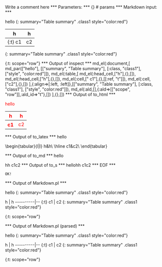 Write a comment here
*** Parameters: ***
{} # params 
*** Markdown input: ***


hello
{: summary="Table summary" .class1 style="color:red"}

h         | h
----------|--
{:t}  c1  | c2
{: summary="Table summary" .class1 style="color:red"}



{:t: scope="row"}
*** Output of inspect ***
md_el(:document,[
	md_par(["hello"], [["summary", "Table summary"], [:class, "class1"], ["style", "color:red"]]),
	md_el(:table,[
		md_el(:head_cell,["h"],{},[]),
		md_el(:head_cell,["h"],{},[]),
		md_el(:cell,[" c1"],{},[[:ref, "t"]]),
		md_el(:cell,["c2"],{},[])
	],{:align=>[:left, :left]},[["summary", "Table summary"], [:class, "class1"], ["style", "color:red"]]),
	md_el(:ald,[],{:ald=>[["scope", "row"]],:ald_id=>"t"},[])
],{},[])
*** Output of to_html ***

<p class='class1' style='color:red'>hello</p>
<table class='class1' summary='Table summary' style='color:red'><thead><tr><th>h</th><th>h</th></tr></thead><tbody><tr><th scope='row' style='text-align: left;'> c1</th><td style='text-align: left;'>c2</td>
</tr></tbody></table>
*** Output of to_latex ***
hello

\begin{tabular}{l|l}
h&h\\
\hline 
 c1&c2\\
\end{tabular}


*** Output of to_md ***
hello

hh c1c2
*** Output of to_s ***
hellohh c1c2
*** EOF ***



	OK!



*** Output of Markdown.pl ***
<p>hello
{: summary="Table summary" .class1 style="color:red"}</p>

<p>h         | h
----------|--
{:t}  c1  | c2
{: summary="Table summary" .class1 style="color:red"}</p>

<p>{:t: scope="row"}</p>

*** Output of Markdown.pl (parsed) ***
<p>hello
{: summary="Table summary" .class1 style="color:red"}</p
    ><p>h | h
----------|--
{:t} c1 | c2
{: summary="Table summary" .class1 style="color:red"}</p
    ><p>{:t: scope="row"}</p
  >